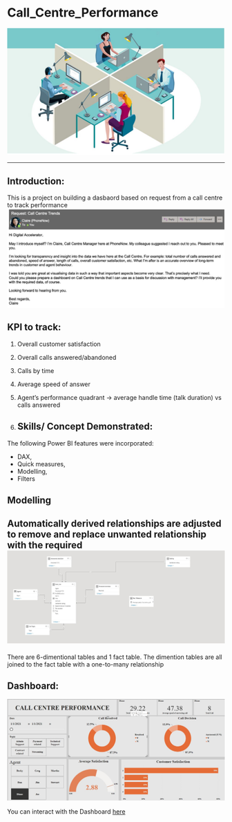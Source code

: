 # Call_Centre_Performance

![](Call_Image.JPG)

---
## Introduction:
This is a project on building a dasbaord based on request from a call centre to track performance
![](Request.JPG)


## KPI to track:
1.  Overall customer satisfaction
2.  Overall calls answered/abandoned
3.  Calls by time
4.  Average speed of answer
5.  Agent’s performance quadrant -> average handle time (talk duration) vs calls answered


6.  ## Skills/ Concept Demonstrated:

The following Power BI features were incorporated:
- DAX,
- Quick measures,
- Modelling,
- Filters

## Modelling
Automatically derived relationships are adjusted to remove and replace unwanted relationship with the required
![](model.JPG)
---
There are 6-dimentional tables and 1 fact table. The dimention tables are all joined to the fact table with a one-to-many relationship

## Dashboard:
![](dashboard1.JPG)

You can interact with the Dashboard [here](https://drive.google.com/file/d/1j-ta1Ax_8uloxKBQxUIsMu6CHnpnrUq8/view?usp=drive_link)
